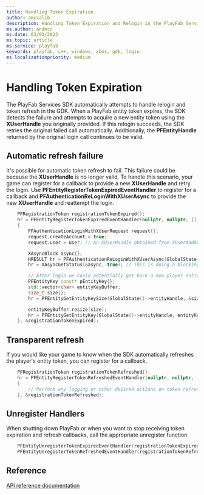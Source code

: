 ```yaml
---
title: Handling Token Expiration
author: amccalib
description: Handling Token Expiration and Relogin in the PlayFab Services SDK
ms.author: andmcc
ms.date: 03/03/2023
ms.topic: article
ms.service: playfab
keywords: playfab, c++, windows, xbox, gdk, login
ms.localizationpriority: medium
---
```


# Handling Token Expiration

The PlayFab Services SDK automatically attempts to handle relogin and token refresh in the GDK. When a PlayFab entity token expires, the SDK detects the failure and attempts to acquire a new entity token using the **XUserHandle** you originally provided. If this relogin succeeds, the SDK retries the original failed call automatically. Additionally, the **PFEntityHandle** returned by the original login call continues to be valid.

## Automatic refresh failure

It's possible for automatic token refresh to fail. This failure could be because the **XUserHandle** is no longer valid. To handle this scenario, your game can register for a callback to provide a new **XUserHandle** and retry the login. Use **PFEntityRegisterTokenExpiredEventHandler** to register for a callback and **PFAuthenticationReLoginWithXUserAsync** to provide the new **XUserHandle** and reattempt the login.

```cpp
    PFRegistrationToken registrationTokenExpired{};
    hr = PFEntityRegisterTokenExpiredEventHandler(nullptr, nullptr, [](void* ctx, PFEntityKey const* entityKey)
    {
        PFAuthenticationLoginWithXUserRequest request{};
        request.createAccount = true;
        request.user = user; // An XUserHandle obtained from XUserAddAsync

        XAsyncBlock async{};
        HRESULT hr = PFAuthenticationReLoginWithXUserAsync(GlobalState()->entityHandle, &request, &async); // This assumes the entity handle was stored in the game's global state
        hr = XAsyncGetStatus(&async, true); // This is doing a blocking wait for completion, but you can use the XAsyncBlock to set a callback instead for async style usage

        // After login we could potentially get back a new player entity with a new entity key
        PFEntityKey const* pEntityKey{};
        std::vector<char> entityKeyBuffer;
        size_t size{};
        hr = PFEntityGetEntityKeySize(GlobalState()->entityHandle, &size); // Add your own error handling when FAILED(hr) == true

        entityKeyBuffer.resize(size);
        hr = PFEntityGetEntityKey(GlobalState()->entityHandle, entityKeyBuffer.size(), entityKeyBuffer.data(), &pEntityKey, nullptr);
    }, &registrationTokenExpired);
```

## Transparent refresh

If you would like your game to know when the SDK automatically refreshes the player's entity token, you can register for a callback.

```cpp
    PFRegistrationToken registrationTokenRefreshed{};
    hr = PFEntityRegisterTokenRefreshedEventHandler(nullptr, nullptr, [](void* ctx, PFEntityKey const* entityKey, const PFEntityToken* newToken)
    {
        // Perform any logging or other desired actions on token refresh
    }, &registrationTokenRefreshed);
```

## Unregister Handlers

When shutting down PlayFab or when you want to stop receiving token expiration and refresh callbacks, call the appropriate unregister function.

```cpp
    PFEntityUnregisterTokenExpiredEventHandler(registrationTokenExpired);
    PFEntityUnregisterTokenRefreshedEventHandler(registrationTokenRefreshed);
```

## Reference

[API reference documentation](../../api-references/c/pfauthentication/pfauthentication_members.md)
